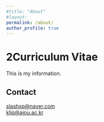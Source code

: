 ```yaml
---
#title: "About"
#layout: 
permalink: /about/
author_profile: true
---
```


2Curriculum Vitae
===
This is my information.


Contact
---
slashxp@naver.com  
kljp@ajou.ac.kr
